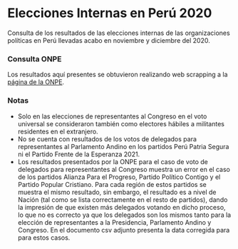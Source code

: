 # Elecciones Internas en Perú 2020
Consulta de los resultados de las elecciones internas de las organizaciones políticas en Perú llevadas acabo en noviembre y diciembre del 2020. 

### Consulta ONPE
Los resultados aquí presentes se obtuvieron realizando web scrapping a la [página de la ONPE](https://resultados.onpe.gob.pe/IN2020/Home). 

### Notas
* Solo en las elecciones de representantes al Congreso en el voto universal se consideraron también como electores hábiles a militantes residentes en el extranjero.
* No se cuenta con resultados de los votos de delegados para representantes al Parlamento Andino en los partidos Perú Patria Segura ni el Partido Frente de la Esperanza 2021.
* Los resultados presentados por la ONPE para el caso de voto de delegados para representantes al Congreso muestra un error en el caso de los partidos Alianza Para el Progreso, Partido Político Contigo y el Partido Popular Cristiano. Para cada región de estos partidos se muestra el mismo resultado, sin embargo, el resultado es a nivel de Nación (tal como se lista correctamente en el resto de partidos), dando la impresión de que existen más delegados votando en dicho proceso, lo que no es correcto ya que los delegados son los mismos tanto para la elección de representantes a la Presidencia, Parlamento Andino y Congreso. En el documento csv adjunto presenta la data corregida para para estos casos.